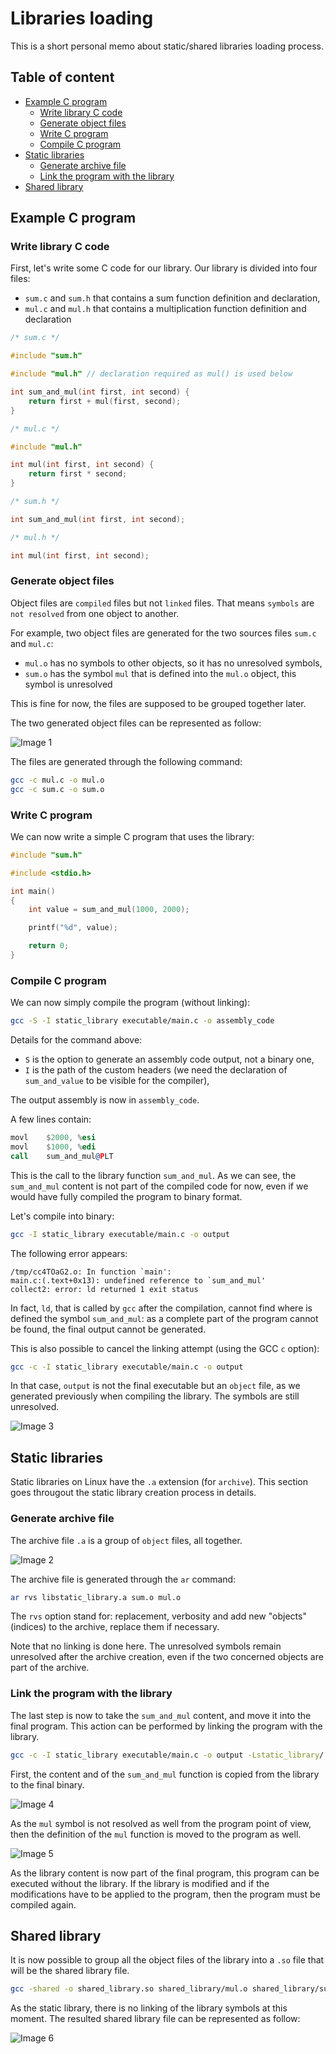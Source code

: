 # Libraries loading

This is a short personal memo about static/shared libraries loading process.

## Table of content

- [Example C program](#example-c-program)
    * [Write library C code](#write-c-code)
    * [Generate object files](#generate-object-files)
    * [Write C program](#write-c-program)
    * [Compile C program](#compile-c-program)
- [Static libraries](#static-libraries)
    * [Generate archive file](#generate-archive-file)
    * [Link the program with the library](#link-the-program-with-the-library)
- [Shared library](#shared-library)

## Example C program

### Write library C code

First, let's write some C code for our library. Our library is divided into four files:
 * `sum.c` and `sum.h` that contains a sum function definition and declaration,
 * `mul.c` and `mul.h` that contains a multiplication function definition and declaration

```c
/* sum.c */

#include "sum.h"

#include "mul.h" // declaration required as mul() is used below

int sum_and_mul(int first, int second) {
    return first + mul(first, second);
}
```

```c
/* mul.c */

#include "mul.h"

int mul(int first, int second) {
    return first * second;
}
```

```c
/* sum.h */

int sum_and_mul(int first, int second);
```

```c
/* mul.h */

int mul(int first, int second);
```

### Generate object files

Object files are `compiled` files but not `linked` files.
That means `symbols` are `not resolved` from one object to another.

For example, two object files are generated for the two sources files `sum.c` and `mul.c`:
 * `mul.o` has no symbols to other objects, so it has no unresolved symbols,
 * `sum.o` has the symbol `mul` that is defined into the `mul.o` object, this symbol is unresolved

This is fine for now, the files are supposed to be grouped together later.

The two generated object files can be represented as follow:

![Image 1](images/first.png)

The files are generated through the following command:

```sh
gcc -c mul.c -o mul.o
gcc -c sum.c -o sum.o
```

### Write C program

We can now write a simple C program that uses the library:

```c
#include "sum.h"

#include <stdio.h>

int main()
{
    int value = sum_and_mul(1000, 2000);

    printf("%d", value);

    return 0;
}
```

### Compile C program

We can now simply compile the program (without linking):

```sh
gcc -S -I static_library executable/main.c -o assembly_code
```

Details for the command above:
* `S` is the option to generate an assembly code output, not a binary one,
* `I` is the path of the custom headers (we need the declaration of `sum_and_value` to be visible for the compiler),

The output assembly is now in `assembly_code`.

A few lines contain:

```asm
movl	$2000, %esi
movl	$1000, %edi
call	sum_and_mul@PLT
```

This is the call to the library function `sum_and_mul`.
As we can see, the `sum_and_mul` content is not part of the compiled code for now,
even if we would have fully compiled the program to binary format.

Let's compile into binary:

```sh
gcc -I static_library executable/main.c -o output
```

The following error appears:

```
/tmp/cc4TOaG2.o: In function `main':
main.c:(.text+0x13): undefined reference to `sum_and_mul'
collect2: error: ld returned 1 exit status
```

In fact, `ld`, that is called by `gcc` after the compilation, cannot find where is defined the symbol `sum_and_mul`:
as a complete part of the program cannot be found, the final output cannot be generated.

This is also possible to cancel the linking attempt (using the GCC `c` option):

```sh
gcc -c -I static_library executable/main.c -o output
```

In that case, `output` is not the final executable but an `object` file, as we generated previously when compiling the library.
The symbols are still unresolved.

![Image 3](images/third.png)

## Static libraries

Static libraries on Linux have the `.a` extension (for `archive`).
This section goes througout the static library creation process in details.

### Generate archive file

The archive file `.a` is a group of `object` files, all together.

![Image 2](images/second.png)

The archive file is generated through the `ar` command:

```sh
ar rvs libstatic_library.a sum.o mul.o
```

The `rvs` option stand for: replacement, verbosity and add new "objects" (indices) to the archive,
replace them if necessary.

Note that no linking is done here. The unresolved symbols remain unresolved after the archive creation, even if the two concerned objects are part of the archive.

### Link the program with the library

The last step is now to take the `sum_and_mul` content, and move it into the final program.
This action can be performed by linking the program with the library.

```sh
gcc -c -I static_library executable/main.c -o output -Lstatic_library/ -lstatic_library
```

First, the content and of the `sum_and_mul` function is copied from the library to the final binary.

![Image 4](images/fourth.png)

As the `mul` symbol is not resolved as well from the program point of view,
then the definition of the `mul` function is moved to the program as well.

![Image 5](images/fifth.png)

As the library content is now part of the final program, this program can be executed without the library.
If the library is modified and if the modifications have to be applied to the program,
then the program must be compiled again.

## Shared library

It is now possible to group all the object files of the library into a `.so` file
that will be the shared library file.

```sh
gcc -shared -o shared_library.so shared_library/mul.o shared_library/sum.o
```

As the static library, there is no linking of the library symbols at this moment.
The resulted shared library file can be represented as follow:

![Image 6](images/sixth.png)
